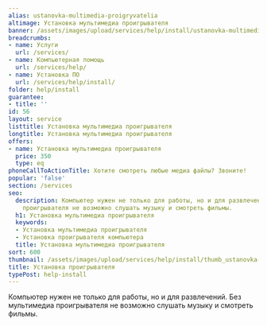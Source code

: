 ```yaml
---
alias: ustanovka-multimedia-proigryvatelia
altimage: Установка мультимедиа проигрывателя
banner: /assets/images/upload/services/help/install/ustanovka-multimedia-proigryvatelia.jpg
breadcrumbs:
- name: Услуги
  url: /services/
- name: Компьютерная помощь
  url: /services/help/
- name: Установка ПО
  url: /services/help/install/
folder: help/install
guarantee:
- title: ''
id: 56
layout: service
listtitle: Установка мультимедиа проигрывателя
longtitle: Установка мультимедиа проигрывателя
offers:
- name: Установка мультимедиа проигрывателя
  price: 350
  type: eq
phoneCallToActionTitle: Хотите смотреть любые медиа файлы? Звоните!
popular: 'false'
section: /services
seo:
  description: Компьютер нужен не только для работы, но и для развлечений. Без мультимедиа
    проигрывателя не возможно слушать музыку и смотреть фильмы.
  h1: Установка мультимедиа проигрывателя
  keywords:
  - Установка мультимедиа проигрывателя
  - Установка проигрывателя компьютера
  title: Установка мультимедиа проигрывателя
sort: 600
thumbnail: /assets/images/upload/services/help/install/thumb_ustanovka-multimedia-proigryvatelia.jpg
title: Установка проигрывателя
typePost: help-install
---
```

Компьютер нужен не только для работы, но и для развлечений. Без мультимедиа проигрывателя не возможно слушать музыку и смотреть фильмы.